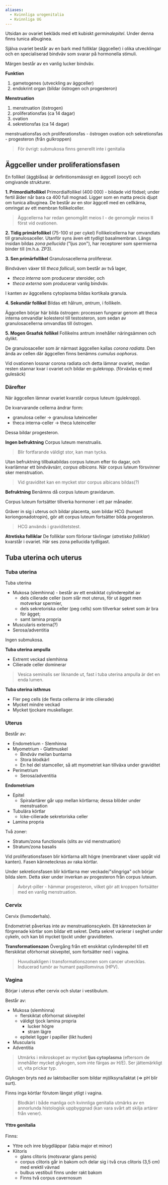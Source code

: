 ```yaml
---
aliases:
  - Kvinnliga urogenitalia
  - Kvinnliga UG
---
```


Utsidan av ovariet bekläds med ett kubiskt *germinalepitel*. Under denna finns tunica albuginea.

Själva ovariet består av en bark med folliklar (äggceller) i olika utvecklingar och en specialiserad bindväv som svarar på hormonella stimuli.

Märgen består av en vanlig lucker bindväv.

**Funktion**
1. gametogenes (utveckling av äggceller)
2. endokrint organ (bildar östrogen och progesteron)

**Menstruation**
1. menstruation (östrogen)
2. proliferationsfas (ca 14 dagar)
3. ovation
4. sekretionsfas (ca 14 dagar)

menstruationsfas och proliferationsfas - östrogen
ovation och sekretionsfas - progesteron (från gulkroppen)

> För övrigt: submukosa finns generellt inte i genitalia

## Äggceller under proliferationsfasen
En follikel (äggblåsa) är definitionsmässigt en äggcell (oocyt) och omgivande strukturer.

**1. Primordialfollikel**
Primordialfollikel (400 000) - bildade vid födsel; under fertil ålder når bara ca 400 full mognad. Ligger som en matta precis djupt om tunica albuginea. De består av en stor äggcell med en cellkärna, omringat av ett membran follikelceller.

> Äggcellerna har redan genomgått meios I - de genomgår meios II först vid ovationen.

**2. Tidig primärfollikel** (75-100 st per cykel)
Follikelcellerna har omvandlats till granulosaceller. Utanför syns även ett tydligt basalmembran. Längs insidan bildas *zona pellucida* ("ljus zon"), har receptorer som spermierna binder till (m.h.a. ZP3).

**3. Sen primärfollikel**
Granulosacellerna prolifererar.

Bindväven växer till *theca folliculi*, som består av två lager,
- *theca interna* som producerar steroider, och
- *theca externa* som producerar vanlig bindväv.

I kanten av äggcellens cytoplasma bildas kortikala granula.

**4. Sekundär follikel**
Bildas ett hålrum, *antrum*, i follikeln.

Äggcellen börjar här bilda östrogen: processen fungerar genom att theca interna omvandlar kolesterol till testosteron, som sedan av granulosacellerna omvandlas till östrogen.

**5. Mogen Graafsk follikel**
Follikelns antrum innehåller näringsämnen och dylikt.

De granulosaceller som är närmast äggcellen kallas *corona radiata*. Den ända av cellen där äggcellen finns benämns *cumulus oophorus*.

Vid ovationen lossnar corona radiata och detta lämnar ovariet, medan resten stannar kvar i ovariet och bildar en gulekropp. (förväxlas ej med gulesäck)
### Därefter
När äggcellen lämnar ovariet kvarstår corpus luteum (gulekropp).

De kvarvarande cellerna ändrar form:
- granulosa celler -> granulosa luteinceller
- theca interna-celler ->  theca luteinceller

Dessa bildar progesteron.

**Ingen befruktning**
Corpus luteum menstrualis.

> Blir fortfarande väldigt stor, kan man tycka.

Utan befruktning tillbakabildas corpus luteum efter tio dagar, och kvarlämnar ett bindvävsärr, *corpus albicans*. När corpus luteum försvinner sker menstruation.

> Vid graviditet kan en mycket stor corpus albicans bildas(?)

**Befruktning**
Benämns då corpus luteum gravidarum.

Corpus luteum fortsätter tillverka hormoner i ett par månader.

Gräver in sig i uterus och bildar placenta, som bildar HCG (humant koriongonadotropin), gör att corpus luteum fortsätter bilda progesteron.

> HCG används i graviditetstest.

**Atretiska folliklar**
De folliklar som förlorar tävlingar (*atretiska folliklar*) kvarstår i ovariet. Här ses zona pellucida tydligast.
## Tuba uterina och uterus
### Tuba uterina
Tuba uterina
- Mukosa (slemhinna) - består av ett enskiktat cylinderepitel av
	- dels cilierade celler (som slår mot uterus, för ut ägget men motverkar spermier,
	- dels sekretoriska celler (peg cells) som tillverkar sekret som är bra för ägget;
	- samt lamina propria
- Muscularis externa(?)
- Serosa/adventitia

Ingen submukosa.

**Tuba uterina ampulla**
- Extremt veckad slemhinna
- Cilierade celler dominerar

> Vesica seminalis ser liknande ut, fast i tuba uterina ampulla är det en enda lumen.

**Tuba uterina isthmus**
- Fler peg cells (de flesta cellerna är inte cilierade)
- Mycket mindre veckad
- Mycket tjockare muskellager.

### Uterus
Består av:
- Endometrium - Slemhinna
- Myometrium - Glattmuskel
	- Bindväv mellan buntarna
	- Stora blodkärl
	- En hel del stamceller, så att myometriet kan tillväxa under graviditet
- Perimetrium
	- Serosa/adventitia

**Endometrium**
- Epitel
	- Spiralartärer går upp mellan körtlarna; dessa blöder under menstruation
- Tubulära körtlar
	- Icke-cilierade sekretoriska celler
- Lamina propria

Två zoner:
- Stratum/zona functionalis (slits av vid menstruation)
- Stratum/zona basalis

Vid proliferationsfasen blir körtlarna allt högre (membranet växer uppåt vid kanten). Fasen kännetecknas av raka körtlar.

Under sekretionsfasen blir körtlarna mer veckade/"slingriga" och börjar bilda slem. Detta sker under inverkan av progesteron från corpus luteum.

> Avbryt-piller - hämmar progesteron, vilket gör att kroppen fortsätter med en vanlig menstruation.
### Cervix
Cervix (livmoderhals).

Endometriet påverkas inte av menstruationscykeln. Ett kännetecken är förgrenade körtlar som bildar ett sekret. Detta sekret varierar i seghet under cykeln, och kan bli mycket tjockt under graviditeten.

**Transformationszon**
Övergång från ett enskiktat cylinderepitel till ett flerskiktat oförhornat skivepitel, som fortsätter ned i vagina.

> Huvudsakligen i transformationszonen som cancer utvecklas. Inducerad tumör av humant papillomvirus (HPV).

### Vagina
Börjar i uterus efter cervix och slutar i vestibulum.

Består av:
- Mukosa (slemhinna)
	- flerskiktat oförhornat skivepitel
	- väldigt tjock lamina propria
		- lucker högre
		- stram lägre
	- epitelet ligger i papiller (likt huden)
- Muscularis
- Adventitia

> Utmärks i mikroskopet av mycket **ljus cytoplasma** (eftersom de innehåller mycket glykogen, som inte färgas av H/E). Ser jättemärkligt ut, vita prickar typ.

Glykogen bryts ned av laktobaciller som bildar mjölksyra/laktat (=> pH blir surt).

Finns inga körtlar förutom längst ytligt i vagina.

> Blodkärl i både manliga och kvinnliga genitalia utmärks av en annorlunda histologisk uppbyggnad (kan vara svårt att skilja artärer från vener).

#### Yttre genitalia
Finns:
- Yttre och inre blygdläppar (labia major et minor)
- Klitoris
	- glans clitoris (motsvarar glans penis)
	- corpus clitoris går in bakom och delar sig i två crus clitoris (3,5 cm) med erektil vävnad
	- bulbus vestibuli finns under rakt bakom
	- Finns två corpus cavernosum